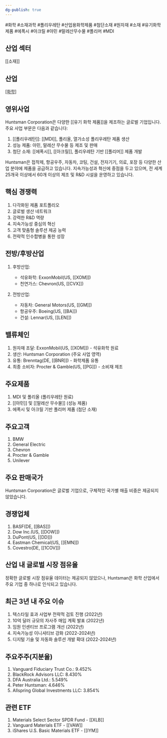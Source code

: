 ```yaml
---
dg-publish: true
---
```

#화학 #소재과학 #폴리우레탄 #산업용화학제품 #첨단소재 #원자재 #소재 #유기화학제품 #에폭시 #아크릴 #아민 #말레산무수물 #폴리머 #MDI

## 산업 섹터

[[소재]]

## 산업

[[화학]](Chemicals)

## 영위사업

Huntsman Corporation은 다양한 [[유기 화학 제품]]을 제조하는 글로벌 기업입니다. 주요 사업 부문은 다음과 같습니다:

1. [[폴리우레탄]]: [[MDI]], 폴리올, 열가소성 폴리우레탄 제품 생산
2. 성능 제품: 아민, 말레산 무수물 등 제조 및 판매
3. 첨단 소재: [[에폭시]], [[아크릴]], 폴리우레탄 기반 [[폴리머]] 제품 개발

Huntsman은 접착제, 항공우주, 자동차, 코팅, 건설, 전자기기, 의료, 포장 등 다양한 산업 분야에 제품을 공급하고 있습니다. 지속가능성과 혁신에 중점을 두고 있으며, 전 세계 25개국 이상에서 60개 이상의 제조 및 R&D 시설을 운영하고 있습니다.

## 핵심 경쟁력

1. 다각화된 제품 포트폴리오
2. 글로벌 생산 네트워크
3. 강력한 R&D 역량
4. 지속가능성 중심의 혁신
5. 고객 맞춤형 솔루션 제공 능력
6. 전략적 인수합병을 통한 성장

## 전방/후방산업

1. 후방산업:
    
    - 석유화학: ExxonMobil(US, [[XOM]])
    - 천연가스: Chevron(US, [[CVX]])
    
2. 전방산업:
    
    - 자동차: General Motors(US, [[GM]])
    - 항공우주: Boeing(US, [[BA]])
    - 건설: Lennar(US, [[LEN]])
    

## 밸류체인

1. 원자재 조달: ExxonMobil(US, [[XOM]]) - 석유화학 원료
2. 생산: Huntsman Corporation (주요 사업 영역)
3. 유통: Brenntag(DE, [[BNR]]) - 화학제품 유통
4. 최종 소비자: Procter & Gamble(US, [[PG]]) - 소비재 제조

## 주요제품

1. MDI 및 폴리올 (폴리우레탄 원료)
2. [[아민]] 및 [[말레산 무수물]] (성능 제품)
3. 에폭시 및 아크릴 기반 폴리머 제품 (첨단 소재)

## 주요고객

1. BMW
2. General Electric
3. Chevron
4. Procter & Gamble
5. Unilever

## 주요 판매국가

Huntsman Corporation은 글로벌 기업으로, 구체적인 국가별 매출 비중은 제공되지 않았습니다.

## 경쟁업체

1. BASF(DE, [[BAS]])
2. Dow Inc.(US, [[DOW]])
3. DuPont(US, [[DD]])
4. Eastman Chemical(US, [[EMN]])
5. Covestro(DE, [[1COV]])

## 산업 내 글로벌 시장 점유율

정확한 글로벌 시장 점유율 데이터는 제공되지 않았으나, Huntsman은 화학 산업에서 주요 기업 중 하나로 인식되고 있습니다.

## 최근 3년 내 주요 이슈

1. 텍스타일 효과 사업부 전략적 검토 진행 (2022년)
2. 10억 달러 규모의 자사주 매입 계획 발표 (2022년)
3. 임원 인센티브 프로그램 개선 (2022년)
4. 지속가능성 이니셔티브 강화 (2022-2024년)
5. 디지털 기술 및 자동화 솔루션 개발 확대 (2022-2024년)

## 주요주주(지분율)

1. Vanguard Fiduciary Trust Co.: 9.452%
2. BlackRock Advisors LLC: 8.430%
3. DFA Australia Ltd.: 5.549%
4. Peter Huntsman: 4.646%
5. Allspring Global Investments LLC: 3.854%

## 관련 ETF

1. Materials Select Sector SPDR Fund - [[XLB]]
2. Vanguard Materials ETF - [[VAW]]
3. iShares U.S. Basic Materials ETF - [[IYM]]